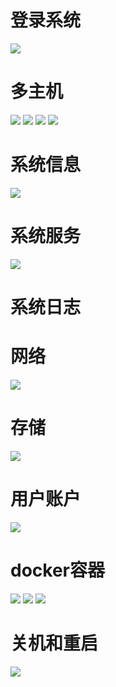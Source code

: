 # 登录系统
![](https://raw.githubusercontent.com/wiselyman/fedora21/master/resource/cockpit1.jpg)

# 多主机
![](https://raw.githubusercontent.com/wiselyman/fedora21/master/resource/cockpit2-addhost.jpg)
![](https://raw.githubusercontent.com/wiselyman/fedora21/master/resource/cockpit3-addhost.jpg)
![](https://raw.githubusercontent.com/wiselyman/fedora21/master/resource/cockpit4-addhost.jpg)
![](https://raw.githubusercontent.com/wiselyman/fedora21/master/resource/cockpit5-hostlist.jpg)

# 系统信息
![](https://raw.githubusercontent.com/wiselyman/fedora21/master/resource/cockpit6-sysinfo.jpg)

# 系统服务
![](https://raw.githubusercontent.com/wiselyman/fedora21/master/resource/cockpit7-services.jpg)

# 系统日志

# 网络
![](https://github.com/wiselyman/fedora21/blob/master/resource/cockpit8-network.jpg)

# 存储
![](https://raw.githubusercontent.com/wiselyman/fedora21/master/resource/cockpit9-storage.jpg)

# 用户账户
![](https://raw.githubusercontent.com/wiselyman/fedora21/master/resource/cockpit10-user.jpg)

# docker容器
![](https://raw.githubusercontent.com/wiselyman/fedora21/master/resource/cockpit11-container.jpg)
![](https://raw.githubusercontent.com/wiselyman/fedora21/master/resource/cockpit12-getimage.jpg)
![](https://raw.githubusercontent.com/wiselyman/fedora21/master/resource/cockpit13-startimage.jpg)

# 关机和重启
![](https://raw.githubusercontent.com/wiselyman/fedora21/master/resource/cockpit14-poweroff.jpg)


